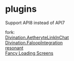 # plugins
Support API8 instead of API7

fork:  
[Divination.AetheryteLinkInChat](https://github.com/horoscope-dev/Divination.AetheryteLinkInChat)  
[Divination.FaloopIntegration](https://github.com/horoscope-dev/Divination.FaloopIntegration)  
[resonant](https://github.com/aulus-asina/resonant)  
[Fancy Loading Screens](https://github.com/goaaats/Dalamud.LoadingImage)

